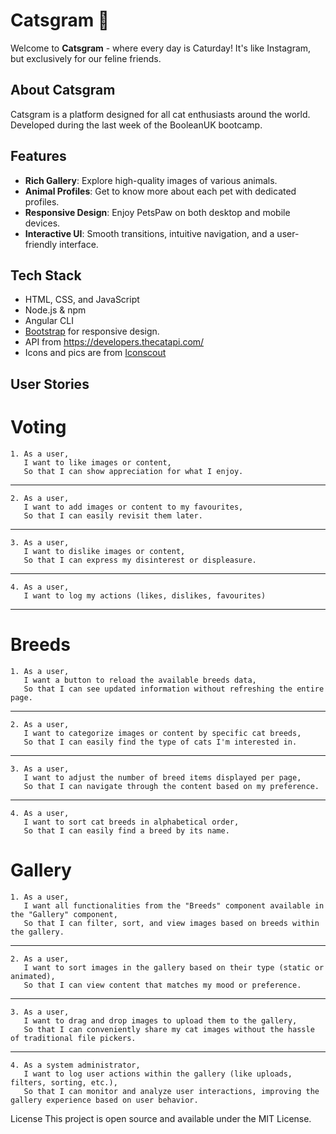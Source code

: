 # Catsgram 🐾

Welcome to **Catsgram** - where every day is Caturday! It's like Instagram, but exclusively for our feline friends.

## About Catsgram

Catsgram is a platform designed for all cat enthusiasts around the world. 
Developed during the last week of the BooleanUK bootcamp.

## Features

- **Rich Gallery**: Explore high-quality images of various animals.
- **Animal Profiles**: Get to know more about each pet with dedicated profiles.
- **Responsive Design**: Enjoy PetsPaw on both desktop and mobile devices.
- **Interactive UI**: Smooth transitions, intuitive navigation, and a user-friendly interface.

## Tech Stack

- HTML, CSS, and JavaScript
- Node.js & npm
- Angular CLI
- [Bootstrap](https://getbootstrap.com/) for responsive design.
- API from https://developers.thecatapi.com/
- Icons and pics are from [Iconscout](https://iconscout.com/3ds)

## User Stories
# Voting

```
1. As a user,  
   I want to like images or content,  
   So that I can show appreciation for what I enjoy.
```
---
```
2. As a user,  
   I want to add images or content to my favourites,  
   So that I can easily revisit them later.
```
---
```
3. As a user,  
   I want to dislike images or content,  
   So that I can express my disinterest or displeasure.
```
---
```
4. As a user,
   I want to log my actions (likes, dislikes, favourites)
```
---

# Breeds
```
1. As a user,  
   I want a button to reload the available breeds data,  
   So that I can see updated information without refreshing the entire page.
```
---
```
2. As a user,  
   I want to categorize images or content by specific cat breeds,  
   So that I can easily find the type of cats I'm interested in.
```
---
```
3. As a user,  
   I want to adjust the number of breed items displayed per page,  
   So that I can navigate through the content based on my preference.
```
---
```
4. As a user,  
   I want to sort cat breeds in alphabetical order,  
   So that I can easily find a breed by its name.
```
# Gallery
```
1. As a user,  
   I want all functionalities from the "Breeds" component available in the "Gallery" component,  
   So that I can filter, sort, and view images based on breeds within the gallery.
```
---
```
2. As a user,  
   I want to sort images in the gallery based on their type (static or animated),  
   So that I can view content that matches my mood or preference.
```
---
```
3. As a user,  
   I want to drag and drop images to upload them to the gallery,  
   So that I can conveniently share my cat images without the hassle of traditional file pickers.
```
---
```
4. As a system administrator,  
   I want to log user actions within the gallery (like uploads, filters, sorting, etc.),  
   So that I can monitor and analyze user interactions, improving the gallery experience based on user behavior.
```

License
This project is open source and available under the MIT License.
